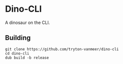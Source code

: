 # Dino-CLI

A dinosaur on the CLI.

## Building

```
git clone https://github.com/tryton-vanmeer/dino-cli
cd dino-cli
dub build -b release
```
